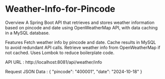 # Weather-Info-for-Pincode
Overview
A Spring Boot API that retrieves and stores weather information based on pincode and date using OpenWeatherMap API, with data caching in a MySQL database.

Features
Fetch weather info by pincode and date.
Cache results in MySQL to avoid redundant API calls.
Retrieve weather info from OpenWeatherMap if not cached.
Uses Lombok to reduce boilerplate code.

API URL : http://localhost:8081/api/weather/info

Request JSON Data : 
{
  "pincode": "400001",
  "date": "2024-10-18"
}
